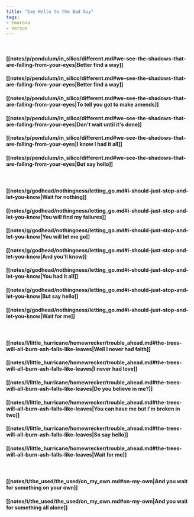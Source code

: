 ```yaml
---
title: "Say Hello to the Bad Guy"
tags:
- Emarosa
- Versus
---
```

&nbsp;
#### [[notes/p/pendulum/in_silico/different.md#we-see-the-shadows-that-are-falling-from-your-eyes|Better find a way]]
#### [[notes/p/pendulum/in_silico/different.md#we-see-the-shadows-that-are-falling-from-your-eyes|Better find a way]]
#### [[notes/p/pendulum/in_silico/different.md#we-see-the-shadows-that-are-falling-from-your-eyes|To tell you got to make amends]]
#### [[notes/p/pendulum/in_silico/different.md#we-see-the-shadows-that-are-falling-from-your-eyes|Don't wait until it's done]]
#### [[notes/p/pendulum/in_silico/different.md#we-see-the-shadows-that-are-falling-from-your-eyes|I know I had it all]]
#### [[notes/p/pendulum/in_silico/different.md#we-see-the-shadows-that-are-falling-from-your-eyes|But say hello]]
&nbsp;
#### [[notes/g/godhead/nothingness/letting_go.md#i-should-just-stop-and-let-you-know|Wait for nothing]]
#### [[notes/g/godhead/nothingness/letting_go.md#i-should-just-stop-and-let-you-know|You will find my failures]]
#### [[notes/g/godhead/nothingness/letting_go.md#i-should-just-stop-and-let-you-know|You will let me go]]
#### [[notes/g/godhead/nothingness/letting_go.md#i-should-just-stop-and-let-you-know|And you'll know]]
#### [[notes/g/godhead/nothingness/letting_go.md#i-should-just-stop-and-let-you-know|You had it all]]
#### [[notes/g/godhead/nothingness/letting_go.md#i-should-just-stop-and-let-you-know|But say hello]]
#### [[notes/g/godhead/nothingness/letting_go.md#i-should-just-stop-and-let-you-know|Wait for me]]
&nbsp;
#### [[notes/l/little_hurricane/homewrecker/trouble_ahead.md#the-trees-will-all-burn-ash-falls-like-leaves|Well I never had faith]]
#### [[notes/l/little_hurricane/homewrecker/trouble_ahead.md#the-trees-will-all-burn-ash-falls-like-leaves|I never had love]]
#### [[notes/l/little_hurricane/homewrecker/trouble_ahead.md#the-trees-will-all-burn-ash-falls-like-leaves|Do you believe in me?]]
#### [[notes/l/little_hurricane/homewrecker/trouble_ahead.md#the-trees-will-all-burn-ash-falls-like-leaves|You can have me but I'm broken in two]]
#### [[notes/l/little_hurricane/homewrecker/trouble_ahead.md#the-trees-will-all-burn-ash-falls-like-leaves|So say hello]]
#### [[notes/l/little_hurricane/homewrecker/trouble_ahead.md#the-trees-will-all-burn-ash-falls-like-leaves|Wait for me]]
&nbsp;
#### [[notes/t/the_used/the_used/on_my_own.md#on-my-own|And you wait for something on your own]]
#### [[notes/t/the_used/the_used/on_my_own.md#on-my-own|And you wait for something all alone]]
